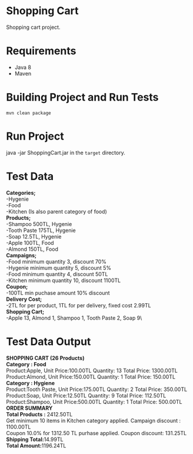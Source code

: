 # Shopping Cart

Shopping cart project.

# Requirements
- Java 8
- Maven

# Building Project and Run Tests
```
mvn clean package
```
# Run Project 

java -jar ShoppingCart.jar in the `target` directory.

# Test Data
  <b>Categories;</b>\
    -Hygenie\
    -Food\
    -Kitchen (Is also parent category of food)\
  <b>Products;</b>\
    -Shampoo 500TL, Hygenie\
    -Tooth Paste 175TL, Hygenie\
    -Soap 12.5TL, Hygenie\
    -Apple 100TL, Food\
    -Almond 150TL, Food\
   <b>Campaigns;</b>\
    -Food minimum quantity 3, discount 70%\
    -Hygenie minimum quantity 5, discount 5%\
    -Food minimum quantity 4, discount 50TL\
    -Kitchen minimum quantity 10, discount 1100TL\
   <b>Coupon;</b>\
    -100TL min puchase amount 10% discount\
   <b>Delivery Cost;</b>\
    -2TL for per product, 1TL for per delivery, fixed cost 2.99TL\
   <b>Shopping Cart;</b>\
    -Apple 13, Almond 1, Shampoo 1, Tooth Paste 2, Soap 9\
    
 # Test Data Output   
 <b>SHOPPING CART (26 Products)</b>\
<b>Category : Food</b>\
        Product:Apple, Unit Price:100.00TL Quantity: 13 Total Price: 1300.00TL\
        Product:Almond, Unit Price:150.00TL Quantity: 1 Total Price: 150.00TL\
<b>Category : Hygiene</b>\
        Product:Tooth Paste, Unit Price:175.00TL Quantity: 2 Total Price: 350.00TL\
        Product:Soap, Unit Price:12.50TL Quantity: 9 Total Price: 112.50TL\
        Product:Shampoo, Unit Price:500.00TL Quantity: 1 Total Price: 500.00TL\
<b>ORDER SUMMARY</b>\
<b>Total Products :</b> 2412.50TL\
Get minimum 10 items in Kitchen category applied. Campaign discount : 1100.00TL\
Coupon 10.0% for 1312.50 TL purhase applied. Coupon discount: 131.25TL\
<b>Shipping Total:</b>14.99TL\
<b>Total Amount:</b>1196.24TL

